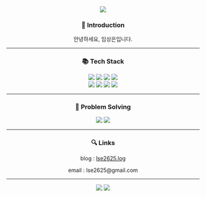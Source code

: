 <!-- Hi there 👋 -->

<!--

- 🔭 I’m currently working on ...
- 🌱 I’m currently learning ...
- 👯 I’m looking to collaborate on ...
- 🤔 I’m looking for help with ...
- 💬 Ask me about ...
- 📫 How to reach me: ...
- 😄 Pronouns: ...
- ⚡ Fun fact: ...
-->

<div align='center'>
  <img src="https://capsule-render.vercel.app/api?type=soft&color=gradient&height=300&section=header&text=HI,&nbsp;I'M&nbsp;SANGEUN👋&fontSize=60"/>
</div>

<div align='center'>
  <h3>🧐 Introduction</h3>
  <p>안녕하세요, 임상은입니다.</p>
</div>

---

<div align='center'>
  <h3>📚 Tech Stack</h3> 
  <img src="https://img.shields.io/badge/Python-3776AB.svg?&style=for-the-badge&logo=Python&logoColor=white"/>
  <img src="https://img.shields.io/badge/JavaScript-F7DF1E.svg?&style=for-the-badge&logo=JavaScript&logoColor=white"/>
  <img src="https://img.shields.io/badge/Django-092E20.svg?&style=for-the-badge&logo=Django&logoColor=white"/>
  <img src="https://img.shields.io/badge/Vue.js-4FC08D.svg?&style=for-the-badge&logo=Vue.js&logoColor=white"/>
</div>
<div align='center'>
  <img src="https://img.shields.io/badge/HTML5-E34F26.svg?&style=for-the-badge&logo=HTML5&logoColor=white"/>
  <img src="https://img.shields.io/badge/CSS3-1572B6.svg?&style=for-the-badge&logo=CSS3&logoColor=white"/>
  <img src="https://img.shields.io/badge/SQLite-003B57.svg?&style=for-the-badge&logo=SQLite&logoColor=white"/>
  <img src="https://img.shields.io/badge/MySQL-4479A1.svg?&style=for-the-badge&logo=MySQL&logoColor=white"/>
</div>

---

<div align="center">
 <h3>🎲 Problem Solving</h3>
 <a href="https://solved.ac/lse2625/"><img src="http://mazassumnida.wtf/api/v2/generate_badge?boj=lse2625"/></a>
  <img src="http://mazandi.herokuapp.com/api?handle=lse2625&theme=warm"/>
</div>

---

<div align='center'>
  <h3>🔍 Links</h3>
  <p>blog : <a href="https://velog.io/@lse2625">lse2625.log</a></p>
  <p>email : lse2625@gmail.com</p>
</div>

---

<div align='center'>
  <img src="https://github-readme-stats.vercel.app/api?username=sangeun-lim&theme=nightowl&show_icons=true"></img>
  <img src="https://github-readme-stats.vercel.app/api/top-langs/?username=sangeun-lim&layout=compact&theme=tokyonight"></img>
</div>

